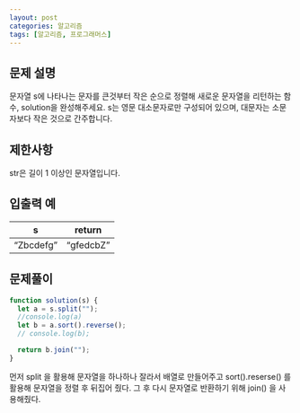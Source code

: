 ```yaml
---
layout: post
categories: 알고리즘
tags: [알고리즘, 프로그래머스]
---
```


## 문제 설명

문자열 s에 나타나는 문자를 큰것부터 작은 순으로 정렬해 새로운 문자열을 리턴하는 함수, solution을 완성해주세요.
s는 영문 대소문자로만 구성되어 있으며, 대문자는 소문자보다 작은 것으로 간주합니다.

## 제한사항

str은 길이 1 이상인 문자열입니다.

## 입출력 예

<table class="table">
        <thead><tr>
<th>s</th>
<th>return</th>
</tr>
</thead>
        <tbody><tr>
<td><q>Zbcdefg</q></td>
<td><q>gfedcbZ</q></td>
</tr>
</tbody>
      </table>

## 문제풀이

```javascript
function solution(s) {
  let a = s.split("");
  //console.log(a)
  let b = a.sort().reverse();
  // console.log(b);

  return b.join("");
}
```

먼저 split 을 활용해 문자열을 하나하나 잘라서 배열로 만들어주고 sort().reserse() 를 활용해 문자열을 정렬 후 뒤집어 줬다. 그 후 다시 문자열로 반환하기 위해 join() 을 사용해줬다.
